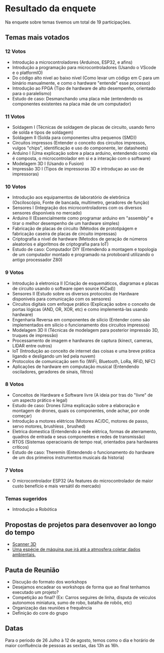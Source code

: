 # Resultado da enquete

Na enquete sobre temas tivemos um total de 19 participações.

## Temas mais votados

### 12 Votos
 - Introdução a microcontroladores (Arduinos, ESP32, e afins) 
 - Introdução a programação para microcontroladores (Usando o VScode e o platformIO)
 - Do código alto nivel ao baixo nível (Como levar um código em C para um binário manualmente, e como o hardware "entende" esse processo)
 - Introdução ao FPGA (Tipo de hardware de alto desempenho, orientado para o paralelismo) 
 - Estudo de caso: Desmanchando uma placa mãe (entendendo os componentes existentes na placa mãe de um computador)

 ### 11 Votos
 - Soldagem I (Técnicas de soldagem de placas de circuito, usando ferro de solda e tipos de soldagem)
 - Soldagem II (Solda para componentes ultra pequenos (SMD))
 - Circuitos impressos (Entender o conceito dos circuitos impressos, vulgos "chips", identificação e uso do componente, ler datasheets)
 - Arduino I (Uma explicação sobre a placa arduino, entendendo como ela é composta, o microcontrolador em si e a interação com o software)
 - Modelagem 3D I (Usando o Fusion) 
 - Impressão 3D I (Tipos de impressoras 3D e introduçao ao uso de impressoras)

 ### 10 Votos
 - Introdução aos equipamentos de laboratório de eletrônica (Osciloscópio, Fonte de bancada, multímetro, geradores de função)
 - Sensores I (Integração dos microcontroladores com os diversos sensores disponíveis no mercado)
 - Arduino II (Essencialmente como programar arduino em "assembly" e tirar o melhor desempenho de um hardware simples) 
 - Fabricação de placas de circuito (Métodos de prototipágem e fabricação caseira de placas de circuito impressas)
 - Criptografia a nivel de hardware (Metodos de geração de números aleatorios e algoritmos de criptografia para IoT)
 - Estudo de caso: Computador DIY (Entendendo a montagem e topologia de um computador montado e programado na protoboard utilizando o antigo processador Z80)

 ### 9 Votos
 - Introdução à eletronica II (Criação de esquemáticos, diagramas e placas de circuito usando o software open source KiCad))
 - Sensores II (Estudo sobre os diversos protocolos de Hardware disponiveis para comunicação com os sensores)
 - Circuitos digitais com enfoque prático (Explicação sobre o conceito de portas lógicas (AND, OR, XOR, etc) e como implementá-las usando hardware)
 - Engenharia Reversa em componentes de silicio (Entender como são implementados em silicio o funcionamento dos circuitos impressos)
 - Modelagem 3D II (Técnicas de modelagem para posterior impressão 3D, truques de impressão) 
 - Processamento de imagem e hardwares de captura (kinect, cameras, LIDAR entre outros)
 - IoT (Introdução ao conceito de internet das coisas e uma breve prática ligando e desligando um led pela nuvem)
 - Protocolos de comunicação sem fio (WiFi, Bluetooth, LoRa, RFiD, NFC)
 - Aplicações de hardware em computação musical (Entendendo osciladores, geradores de sinais, filtros)

 ### 8 Votos
 - Conceitos de Hardware e Software livre (A ideia por tras do "livre" de um aspecto prático e legal)
 - Estudo de caso: Drones (Uma explicação sobre a elaboração e montagem de drones, quais os componentes, onde achar, por onde começar)
 - Introdução a motores elétricos (Motores AC/DC, motores de passo, servo motores, brushless , brushed)
 - Eletrica domestica (Entendendo a rede elétrica, formas de aterramento, quadros de entrada e seus componentes e redes de transmissão)
 - RTOS (Sistemas operacioanis de tempo real, orientados para hardwares críticos)
 - Estudo de caso: Theremin (Entendendo o funcionamento do hardware de um dos primeiros instrumentos musicais da historia)

 ### 7 Votos 
 - O microcontrolador ESP32 (As features do microcontrolador de maior custo benefício e mais versátil do mercado)

 ### Temas sugeridos
 - Introdução a Robótica

 ## Propostas de projetos para desenvover ao longo do tempo
 - [Scanner 3D](https://www.youtube.com/watch?v=EqJRrgb1r2E)
 - [Uma espécie de máquina que irá até a atmosfera coletar dados ambientais.](https://www.youtube.com/watch?v=AOkDBxm4Myk)

 ## Pauta de Reunião
 - Discução do formato dos workshops
 - Desejamos encadear os workshops de forma que ao final tenhamos executado um projeto?
 - Competição ao final? (Ex: Carros seguires de linha, disputa de veiculos autonomos miniatura, sumo de robo, batalha de robôs, etc)
 - Organização das reuniões e frequência
 - Definição do core do grupo

 ## Datas
Para o periodo de 26 Julho à 12 de agosto, temos como o dia e horário de maior confluência de pessoas as sextas, das 13h as 16h. 

 
